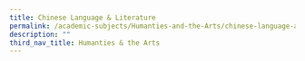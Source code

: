 ```yaml
---
title: Chinese Language & Literature
permalink: /academic-subjects/Humanties-and-the-Arts/chinese-language-and-literature/
description: ""
third_nav_title: Humanties & the Arts
---
```

